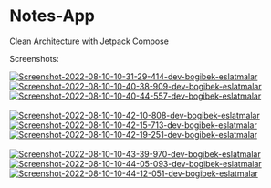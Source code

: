 # Notes-App
Clean Architecture with Jetpack Compose


Screenshots:

<a href="https://postimg.cc/WhqJD0pH" target="_blank"><img src="https://i.postimg.cc/X7QKzgR4/Screenshot-2022-08-10-10-31-29-414-dev-bogibek-eslatmalar.jpg" alt="Screenshot-2022-08-10-10-31-29-414-dev-bogibek-eslatmalar"/></a> <a href="https://postimg.cc/hXFQVhfP" target="_blank"><img src="https://i.postimg.cc/Vkv9QCwM/Screenshot-2022-08-10-10-40-38-909-dev-bogibek-eslatmalar.jpg" alt="Screenshot-2022-08-10-10-40-38-909-dev-bogibek-eslatmalar"/></a> <a href="https://postimg.cc/VJjrg1C9" target="_blank"><img src="https://i.postimg.cc/HkNwpkWN/Screenshot-2022-08-10-10-40-44-557-dev-bogibek-eslatmalar.jpg" alt="Screenshot-2022-08-10-10-40-44-557-dev-bogibek-eslatmalar"/></a><br/><br/>
<a href="https://postimg.cc/TyfyHSVz" target="_blank"><img src="https://i.postimg.cc/W4JMtch1/Screenshot-2022-08-10-10-42-10-808-dev-bogibek-eslatmalar.jpg" alt="Screenshot-2022-08-10-10-42-10-808-dev-bogibek-eslatmalar"/></a> <a href="https://postimg.cc/mz6tkgv4" target="_blank"><img src="https://i.postimg.cc/90cTx41D/Screenshot-2022-08-10-10-42-15-713-dev-bogibek-eslatmalar.jpg" alt="Screenshot-2022-08-10-10-42-15-713-dev-bogibek-eslatmalar"/></a> <a href="https://postimg.cc/qgzNY2Kv" target="_blank"><img src="https://i.postimg.cc/nV1qXkcB/Screenshot-2022-08-10-10-42-19-251-dev-bogibek-eslatmalar.jpg" alt="Screenshot-2022-08-10-10-42-19-251-dev-bogibek-eslatmalar"/></a><br/><br/>
<a href="https://postimg.cc/5HgHc3p6" target="_blank"><img src="https://i.postimg.cc/TwMnDNDq/Screenshot-2022-08-10-10-43-39-970-dev-bogibek-eslatmalar.jpg" alt="Screenshot-2022-08-10-10-43-39-970-dev-bogibek-eslatmalar"/></a> <a href="https://postimg.cc/xqhXSqGy" target="_blank"><img src="https://i.postimg.cc/TYYggDpS/Screenshot-2022-08-10-10-44-05-093-dev-bogibek-eslatmalar.jpg" alt="Screenshot-2022-08-10-10-44-05-093-dev-bogibek-eslatmalar"/></a> <a href="https://postimg.cc/vxgDVdyV" target="_blank"><img src="https://i.postimg.cc/5ypzDxkn/Screenshot-2022-08-10-10-44-12-051-dev-bogibek-eslatmalar.jpg" alt="Screenshot-2022-08-10-10-44-12-051-dev-bogibek-eslatmalar"/></a><br/><br/>
